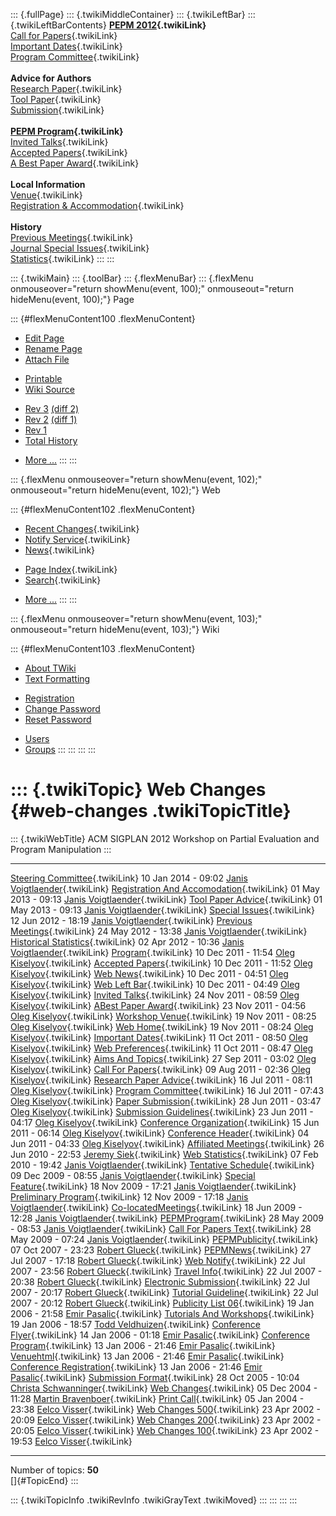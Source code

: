::: {.fullPage}
::: {.twikiMiddleContainer}
::: {.twikiLeftBar}
::: {.twikiLeftBarContents}
**[PEPM 2012](WebHome){.twikiLink}**\
[Call for Papers](CallForPapers){.twikiLink}\
[Important Dates](ImportantDates){.twikiLink}\
[Program Committee](ProgramCommittee){.twikiLink}\
\
**Advice for Authors**\
[Research Paper](ResearchPaperAdvice){.twikiLink}\
[Tool Paper](ToolPaperAdvice){.twikiLink}\
[Submission](PaperSubmission){.twikiLink}\
\
**[PEPM Program](Program){.twikiLink}**\
[Invited Talks](InvitedTalks){.twikiLink}\
[Accepted Papers](AcceptedPapers){.twikiLink}\
[A Best Paper Award](ABestPaperAward){.twikiLink}\
\
**Local Information**\
[Venue](WorkshopVenue){.twikiLink}\
[Registration & Accommodation](RegistrationAndAccomodation){.twikiLink}\
\
**History**\
[Previous Meetings](PreviousMeetings){.twikiLink}\
[Journal Special Issues](SpecialIssues){.twikiLink}\
[Statistics](HistoricalStatistics){.twikiLink}
:::
:::

::: {.twikiMain}
::: {.toolBar}
::: {.flexMenuBar}
::: {.flexMenu onmouseover="return showMenu(event, 100);" onmouseout="return hideMenu(event, 100);"}
Page

::: {#flexMenuContent100 .flexMenuContent}
-   [Edit
    Page](http://www.program-transformation.org/edit/PEPM12/WebChanges?t=1536827675)
-   [Rename
    Page](http://www.program-transformation.org/rename/PEPM12/WebChanges)
-   [Attach
    File](http://www.program-transformation.org/attach/PEPM12/WebChanges)

<!-- -->

-   [Printable](http://www.program-transformation.org/view/PEPM12/WebChanges?skin=print.pattern)
-   [Wiki
    Source](http://www.program-transformation.org/view/PEPM12/WebChanges?skin=text&raw=on&contenttype=text/plain)

<!-- -->

-   [Rev
    3](http://www.program-transformation.org/view/PEPM12/WebChanges?rev=1.3)
    [(diff 2)](http://www.program-transformation.org/rdiff/PEPM12/WebChanges?rev1=1.3&rev2=1.2)
-   [Rev
    2](http://www.program-transformation.org/view/PEPM12/WebChanges?rev=1.2)
    [(diff 1)](http://www.program-transformation.org/rdiff/PEPM12/WebChanges?rev1=1.2&rev2=1.1)
-   [Rev
    1](http://www.program-transformation.org/view/PEPM12/WebChanges?rev=1.1)
-   [Total
    History](http://www.program-transformation.org/rdiff/PEPM12/WebChanges)

<!-- -->

-   [More
    \...](http://www.program-transformation.org/oops/PEPM12/WebChanges?template=oopsmore&param1=1.3&param2=1.3)
:::
:::

::: {.flexMenu onmouseover="return showMenu(event, 102);" onmouseout="return hideMenu(event, 102);"}
Web

::: {#flexMenuContent102 .flexMenuContent}
-   [Recent Changes](WebChanges){.twikiLink}
-   [Notify Service](WebNotify){.twikiLink}
-   [News](WebNews){.twikiLink}

<!-- -->

-   [Page Index](WebIndex){.twikiLink}
-   [Search](WebSearch){.twikiLink}

<!-- -->

-   [More
    \...](http://www.program-transformation.org/oops/PEPM12/WebChanges?template=oopsmore&param1=1.3&param2=1.3)
:::
:::

::: {.flexMenu onmouseover="return showMenu(event, 103);" onmouseout="return hideMenu(event, 103);"}
Wiki

::: {#flexMenuContent103 .flexMenuContent}
-   [About
    TWiki](http://www.program-transformation.org/view/TWiki/WebHome)
-   [Text
    Formatting](http://www.program-transformation.org/view/TWiki/TextFormattingRules)

<!-- -->

-   [Registration](http://www.program-transformation.org/view/TWiki/TWikiRegistration)
-   [Change
    Password](http://www.program-transformation.org/view/TWiki/ChangePassword)
-   [Reset
    Password](http://www.program-transformation.org/view/TWiki/ResetPassword)

<!-- -->

-   [Users](http://www.program-transformation.org/view/Main/TWikiUsers)
-   [Groups](http://www.program-transformation.org/view/Main/TWikiGroups)
:::
:::
:::
:::

::: {.twikiTopic}
Web Changes {#web-changes .twikiTopicTitle}
===========

::: {.twikiWebTitle}
ACM SIGPLAN 2012 Workshop on Partial Evaluation and Program Manipulation
:::

  -------------------------------------------------------------------------- --------------------- -----------------------------------------------------------------
  [Steering Committee](SteeringCommittee){.twikiLink}                        10 Jan 2014 - 09:02   [Janis Voigtlaender](../Main/JanisVoigtlaender){.twikiLink}
  [Registration And Accomodation](RegistrationAndAccomodation){.twikiLink}   01 May 2013 - 09:13   [Janis Voigtlaender](../Main/JanisVoigtlaender){.twikiLink}
  [Tool Paper Advice](ToolPaperAdvice){.twikiLink}                           01 May 2013 - 09:13   [Janis Voigtlaender](../Main/JanisVoigtlaender){.twikiLink}
  [Special Issues](SpecialIssues){.twikiLink}                                12 Jun 2012 - 18:19   [Janis Voigtlaender](../Main/JanisVoigtlaender){.twikiLink}
  [Previous Meetings](PreviousMeetings){.twikiLink}                          24 May 2012 - 13:38   [Janis Voigtlaender](../Main/JanisVoigtlaender){.twikiLink}
  [Historical Statistics](HistoricalStatistics){.twikiLink}                  02 Apr 2012 - 10:36   [Janis Voigtlaender](../Main/JanisVoigtlaender){.twikiLink}
  [Program](Program){.twikiLink}                                             10 Dec 2011 - 11:54   [Oleg Kiselyov](../Main/OlegKiselyov){.twikiLink}
  [Accepted Papers](AcceptedPapers){.twikiLink}                              10 Dec 2011 - 11:52   [Oleg Kiselyov](../Main/OlegKiselyov){.twikiLink}
  [Web News](WebNews){.twikiLink}                                            10 Dec 2011 - 04:51   [Oleg Kiselyov](../Main/OlegKiselyov){.twikiLink}
  [Web Left Bar](WebLeftBar){.twikiLink}                                     10 Dec 2011 - 04:49   [Oleg Kiselyov](../Main/OlegKiselyov){.twikiLink}
  [Invited Talks](InvitedTalks){.twikiLink}                                  24 Nov 2011 - 08:59   [Oleg Kiselyov](../Main/OlegKiselyov){.twikiLink}
  [ABest Paper Award](ABestPaperAward){.twikiLink}                           23 Nov 2011 - 04:56   [Oleg Kiselyov](../Main/OlegKiselyov){.twikiLink}
  [Workshop Venue](WorkshopVenue){.twikiLink}                                19 Nov 2011 - 08:25   [Oleg Kiselyov](../Main/OlegKiselyov){.twikiLink}
  [Web Home](WebHome){.twikiLink}                                            19 Nov 2011 - 08:24   [Oleg Kiselyov](../Main/OlegKiselyov){.twikiLink}
  [Important Dates](ImportantDates){.twikiLink}                              11 Oct 2011 - 08:50   [Oleg Kiselyov](../Main/OlegKiselyov){.twikiLink}
  [Web Preferences](WebPreferences){.twikiLink}                              11 Oct 2011 - 08:47   [Oleg Kiselyov](../Main/OlegKiselyov){.twikiLink}
  [Aims And Topics](AimsAndTopics){.twikiLink}                               27 Sep 2011 - 03:02   [Oleg Kiselyov](../Main/OlegKiselyov){.twikiLink}
  [Call For Papers](CallForPapers){.twikiLink}                               09 Aug 2011 - 02:36   [Oleg Kiselyov](../Main/OlegKiselyov){.twikiLink}
  [Research Paper Advice](ResearchPaperAdvice){.twikiLink}                   16 Jul 2011 - 08:11   [Oleg Kiselyov](../Main/OlegKiselyov){.twikiLink}
  [Program Committee](ProgramCommittee){.twikiLink}                          16 Jul 2011 - 07:43   [Oleg Kiselyov](../Main/OlegKiselyov){.twikiLink}
  [Paper Submission](PaperSubmission){.twikiLink}                            28 Jun 2011 - 03:47   [Oleg Kiselyov](../Main/OlegKiselyov){.twikiLink}
  [Submission Guidelines](SubmissionGuidelines){.twikiLink}                  23 Jun 2011 - 04:17   [Oleg Kiselyov](../Main/OlegKiselyov){.twikiLink}
  [Conference Organization](ConferenceOrganization){.twikiLink}              15 Jun 2011 - 06:14   [Oleg Kiselyov](../Main/OlegKiselyov){.twikiLink}
  [Conference Header](ConferenceHeader){.twikiLink}                          04 Jun 2011 - 04:33   [Oleg Kiselyov](../Main/OlegKiselyov){.twikiLink}
  [Affiliated Meetings](AffiliatedMeetings){.twikiLink}                      26 Jun 2010 - 22:53   [Jeremy Siek](../Main/JeremySiek){.twikiLink}
  [Web Statistics](WebStatistics){.twikiLink}                                07 Feb 2010 - 19:42   [Janis Voigtlaender](../Main/JanisVoigtlaender){.twikiLink}
  [Tentative Schedule](TentativeSchedule){.twikiLink}                        09 Dec 2009 - 08:55   [Janis Voigtlaender](../Main/JanisVoigtlaender){.twikiLink}
  [Special Feature](SpecialFeature){.twikiLink}                              18 Nov 2009 - 17:21   [Janis Voigtlaender](../Main/JanisVoigtlaender){.twikiLink}
  [Preliminary Program](PreliminaryProgram){.twikiLink}                      12 Nov 2009 - 17:18   [Janis Voigtlaender](../Main/JanisVoigtlaender){.twikiLink}
  [Co-locatedMeetings](Co-locatedMeetings){.twikiLink}                       18 Jun 2009 - 12:28   [Janis Voigtlaender](../Main/JanisVoigtlaender){.twikiLink}
  [PEPMProgram](PEPMProgram){.twikiLink}                                     28 May 2009 - 08:53   [Janis Voigtlaender](../Main/JanisVoigtlaender){.twikiLink}
  [Call For Papers Text](CallForPapersText){.twikiLink}                      28 May 2009 - 07:24   [Janis Voigtlaender](../Main/JanisVoigtlaender){.twikiLink}
  [PEPMPublicity](PEPMPublicity){.twikiLink}                                 07 Oct 2007 - 23:23   [Robert Glueck](../Main/RobertGlueck){.twikiLink}
  [PEPMNews](PEPMNews){.twikiLink}                                           27 Jul 2007 - 17:18   [Robert Glueck](../Main/RobertGlueck){.twikiLink}
  [Web Notify](WebNotify){.twikiLink}                                        22 Jul 2007 - 23:56   [Robert Glueck](../Main/RobertGlueck){.twikiLink}
  [Travel Info](TravelInfo){.twikiLink}                                      22 Jul 2007 - 20:38   [Robert Glueck](../Main/RobertGlueck){.twikiLink}
  [Electronic Submission](ElectronicSubmission){.twikiLink}                  22 Jul 2007 - 20:17   [Robert Glueck](../Main/RobertGlueck){.twikiLink}
  [Tutorial Guideline](TutorialGuideline){.twikiLink}                        22 Jul 2007 - 20:12   [Robert Glueck](../Main/RobertGlueck){.twikiLink}
  [Publicity List 06](PublicityList06){.twikiLink}                           19 Jan 2006 - 21:58   [Emir Pasalic](../Main/EmirPasalic){.twikiLink}
  [Tutorials And Workshops](TutorialsAndWorkshops){.twikiLink}               19 Jan 2006 - 18:57   [Todd Veldhuizen](../Main/ToddVeldhuizen){.twikiLink}
  [Conference Flyer](ConferenceFlyer){.twikiLink}                            14 Jan 2006 - 01:18   [Emir Pasalic](../Main/EmirPasalic){.twikiLink}
  [Conference Program](ConferenceProgram){.twikiLink}                        13 Jan 2006 - 21:46   [Emir Pasalic](../Main/EmirPasalic){.twikiLink}
  [Venuehtml](Venuehtml){.twikiLink}                                         13 Jan 2006 - 21:46   [Emir Pasalic](../Main/EmirPasalic){.twikiLink}
  [Conference Registration](ConferenceRegistration){.twikiLink}              13 Jan 2006 - 21:46   [Emir Pasalic](../Main/EmirPasalic){.twikiLink}
  [Submission Format](SubmissionFormat){.twikiLink}                          28 Oct 2005 - 10:04   [Christa Schwanninger](../Main/ChristaSchwanninger){.twikiLink}
  [Web Changes](WebChanges){.twikiLink}                                      05 Dec 2004 - 11:28   [Martin Bravenboer](../Main/MartinBravenboer){.twikiLink}
  [Print Call](PrintCall){.twikiLink}                                        05 Jan 2004 - 23:38   [Eelco Visser](../Main/EelcoVisser){.twikiLink}
  [Web Changes 500](WebChanges500){.twikiLink}                               23 Apr 2002 - 20:09   [Eelco Visser](../Main/EelcoVisser){.twikiLink}
  [Web Changes 200](WebChanges200){.twikiLink}                               23 Apr 2002 - 20:05   [Eelco Visser](../Main/EelcoVisser){.twikiLink}
  [Web Changes 100](WebChanges100){.twikiLink}                               23 Apr 2002 - 19:53   [Eelco Visser](../Main/EelcoVisser){.twikiLink}
  -------------------------------------------------------------------------- --------------------- -----------------------------------------------------------------

Number of topics: **50**\
[]{#TopicEnd}
:::

::: {.twikiTopicInfo .twikiRevInfo .twikiGrayText .twikiMoved}
:::
:::
:::
:::
